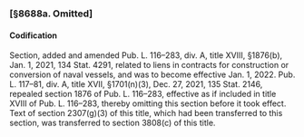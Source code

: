 ### [§8688a. Omitted] ###

#### Codification ####

Section, added and amended Pub. L. 116–283, div. A, title XVIII, §1876(b), Jan. 1, 2021, 134 Stat. 4291, related to liens in contracts for construction or conversion of naval vessels, and was to become effective Jan. 1, 2022. Pub. L. 117–81, div. A, title XVII, §1701(n)(3), Dec. 27, 2021, 135 Stat. 2146, repealed section 1876 of Pub. L. 116–283, effective as if included in title XVIII of Pub. L. 116–283, thereby omitting this section before it took effect. Text of section 2307(g)(3) of this title, which had been transferred to this section, was transferred to section 3808(c) of this title.